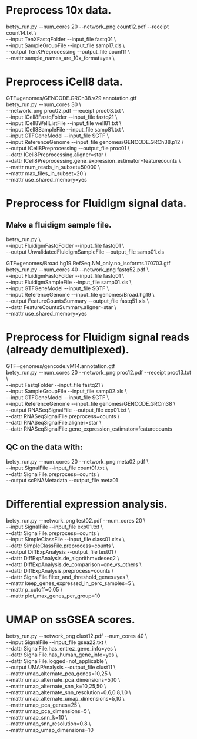 # Preprocess 10x data.  
betsy_run.py --num_cores 20 --network_png count12.pdf --receipt count14.txt \\  
    --input TenXFastqFolder --input_file fastq01 \\  
    --input SampleGroupFile --input_file samp17.xls \\  
    --output TenXPreprocessing --output_file count11 \\  
    --mattr sample_names_are_10x_format=yes \\  
  
  
# Preprocess iCell8 data.  
GTF=genomes/GENCODE.GRCh38.v29.annotation.gtf  
betsy_run.py --num_cores 30 \\  
  --network_png proc02.pdf --receipt proc03.txt \\  
  --input ICell8FastqFolder --input_file fastq21 \\  
  --input ICell8WellListFile --input_file well81.txt \\  
  --input ICell8SampleFile --input_file samp81.txt \\  
  --input GTFGeneModel --input_file $GTF \\  
  --input ReferenceGenome --input_file genomes/GENCODE.GRCh38.p12 \\  
  --output ICell8Preprocessing --output_file proc01 \\  
  --dattr ICell8Preprocessing.aligner=star \\  
  --dattr ICell8Preprocessing.gene_expression_estimator=featurecounts \\  
  --mattr num_reads_in_subset=50000 \\  
  --mattr max_files_in_subset=20 \\  
  --mattr use_shared_memory=yes  
  
  
# Preprocess for Fluidigm signal data.  
## Make a fluidigm sample file.  
 betsy_run.py \\  
   --input FluidigmFastqFolder --input_file fastq01 \\  
   --output UnvalidatedFluidigmSampleFile --output_file samp01.xls  
  
  
 GTF=genomes/Broad.hg19.RefSeq.NM_only.no_isoforms.170703.gtf  
 betsy_run.py --num_cores 40 --network_png fastq52.pdf \\  
   --input FluidigmFastqFolder --input_file fastq01 \\  
   --input FluidigmSampleFile --input_file samp01.xls \\  
   --input GTFGeneModel --input_file $GTF \\  
   --input ReferenceGenome --input_file genomes/Broad.hg19 \\  
   --output FeatureCountsSummary --output_file fastq51.xls \\  
   --dattr FeatureCountsSummary.aligner=star \\  
   --mattr use_shared_memory=yes  
  
  
# Preprocess for Fluidigm signal reads (already demultiplexed).  
 GTF=genomes/gencode.vM14.annotation.gtf  
 betsy_run.py --num_cores 20 --network_png proc12.pdf --receipt proc13.txt \\  
   --input FastqFolder --input_file fastq21 \\  
   --input SampleGroupFile --input_file samp02.xls \\  
   --input GTFGeneModel --input_file $GTF \\  
   --input ReferenceGenome --input_file genomes/GENCODE.GRCm38 \\  
   --output RNASeqSignalFile --output_file exp01.txt \\  
   --dattr RNASeqSignalFile.preprocess=counts \\  
   --dattr RNASeqSignalFile.aligner=star \\  
   --dattr RNASeqSignalFile.gene_expression_estimator=featurecounts  
  
## QC on the data with:  
 betsy_run.py --num_cores 20 --network_png meta02.pdf \\  
   --input SignalFile --input_file count01.txt \\  
   --dattr SignalFile.preprocess=counts \\  
   --output scRNAMetadata --output_file meta01  
  
  
  
# Differential expression analysis.  
betsy_run.py --network_png test02.pdf --num_cores 20 \\  
  --input SignalFile --input_file exp01.txt \\  
  --dattr SignalFile.preprocess=counts \\  
  --input SimpleClassFile --input_file class01.xlsx \\  
  --dattr SimpleClassFile.preprocess=counts \\  
  --output DiffExpAnalysis --output_file test01 \\  
  --dattr DiffExpAnalysis.de_algorithm=deseq2 \\  
  --dattr DiffExpAnalysis.de_comparison=one_vs_others \\  
  --dattr DiffExpAnalysis.preprocess=counts \\  
  --dattr SignalFile.filter_and_threshold_genes=yes \\  
  --mattr keep_genes_expressed_in_perc_samples=5 \\  
  --mattr p_cutoff=0.05 \\  
  --mattr plot_max_genes_per_group=10  
  
  
  
# UMAP on ssGSEA scores.  
betsy_run.py --network_png clust12.pdf --num_cores 40 \\  
   --input SignalFile --input_file gsea22.txt \\  
   --dattr SignalFile.has_entrez_gene_info=yes \\  
   --dattr SignalFile.has_human_gene_info=yes \\  
   --dattr SignalFile.logged=not_applicable \\  
   --output UMAPAnalysis --output_file clust11 \\  
   --mattr umap_alternate_pca_genes=10,25 \\  
   --mattr umap_alternate_pca_dimensions=5,10 \\  
   --mattr umap_alternate_snn_k=10,25,50 \\  
   --mattr umap_alternate_snn_resolution=0.6,0.8,1.0 \\  
   --mattr umap_alternate_umap_dimensions=5,10 \\  
   --mattr umap_pca_genes=25 \\  
   --mattr umap_pca_dimensions=5 \\  
   --mattr umap_snn_k=10 \\  
   --mattr umap_snn_resolution=0.8 \\  
   --mattr umap_umap_dimensions=10  
